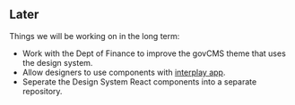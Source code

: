 ## Later

Things we will be working on in the long term:

- Work with the Dept of Finance to improve the govCMS theme that uses the design system.
- Allow designers to use components with [interplay app](https://interplayapp.com). 
- Seperate the Design System React components into a separate repository.